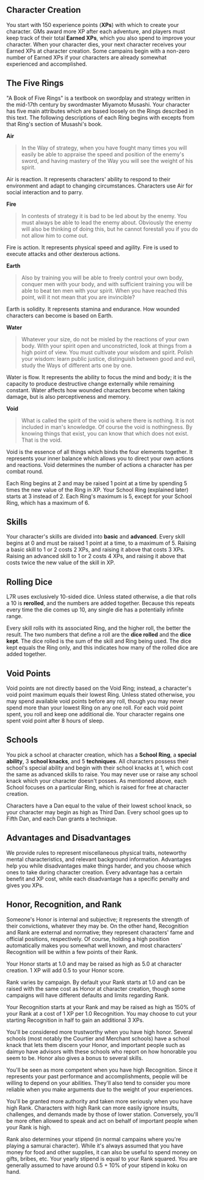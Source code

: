 Character Creation
------------------

You start with 150 experience points (**XPs**) with which to create your character.  GMs award more XP after each adventure, and players must keep track of their total **Earned XPs**, which you also spend to improve your character.  When your character dies, your next character receives your Earned XPs at character creation.  Some campains begin with a non-zero number of Earned XPs if your characters are already somewhat experienced and accomplished.


## The Five Rings

"A Book of Five Rings" is a textbook on swordplay and strategy written in the mid-17th century by swordmaster Miyamoto Musashi.  Your character has five main attributes which are based loosely on the Rings described in this text.  The following descriptions of each Ring begins with excepts from that Ring's section of Musashi's book.

**Air**

> In the Way of strategy, when you have fought many times you will easily be able to appraise the speed and position of the enemy's sword, and having mastery of the Way you will see the weight of his spirit.

Air is reaction.  It represents characters' ability to respond to their environment and adapt to changing circumstances.  Characters use Air for social interaction and to parry.

**Fire**

> In contests of strategy it is bad to be led about by the enemy. You must always be able to lead the enemy about. Obviously the enemy will also be thinking of doing this, but he cannot forestall you if you do not allow him to come out.

Fire is action.  It represents physical speed and agility.  Fire is used to execute attacks and other dexterous actions.


**Earth**

> Also by training you will be able to freely control your own body, conquer men with your body, and with sufficient training you will be able to beat ten men with your spirit. When you have reached this point, will it not mean that you are invincible?

Earth is solidity.  It represents stamina and endurance.  How wounded characters can become is based on Earth.


**Water**

> Whatever your size, do not be misled by the reactions of your own body. With your spirit open and unconstricted, look at things from a high point of view. You must cultivate your wisdom and spirit. Polish your wisdom: learn public justice, distinguish between good and evil, study the Ways of different arts one by one.

Water is flow.  It represents the ability to focus the mind and body; it is the capacity to produce destructive change externally while remaining constant.  Water affects how wounded characters become when taking damage, but is also perceptiveness and memory.


**Void**

> What is called the spirit of the void is where there is nothing. It is not included in man's knowledge. Of course the void is nothingness. By knowing things that exist, you can know that which does not exist. That is the void.

Void is the essence of all things which binds the four elements together.  It represents your inner balance which allows you to direct your own actions and reactions.  Void determines the number of actions a character has per combat round.


Each Ring begins at 2 and may be raised 1 point at a time by spending 5 times the new value of the Ring in XP.  Your School Ring (explained later) starts at 3 instead of 2.  Each Ring's maximum is 5, except for your School Ring, which has a maximum of 6.


## Skills

Your character's skills are divided into **basic** and **advanced**.  Every skill begins at 0 and must be raised 1 point at a time, to a maximum of 5.  Raising a basic skill to 1 or 2 costs 2 XPs, and raising it above that costs 3 XPs.  Raising an advanced skill to 1 or 2 costs 4 XPs, and raising it above that costs twice the new value of the skill in XP.


## Rolling Dice

L7R uses exclusively 10-sided dice.  Unless stated otherwise, a die that rolls a 10 is **rerolled**, and the numbers are added together.  Because this repeats every time the die comes up 10, any single die has a potentially infinite range.

Every skill rolls with its associated Ring, and the higher roll, the better the result.  The two numbers that define a roll are the **dice rolled** and the **dice kept**.  The dice rolled is the sum of the skill and Ring being used.  The dice kept equals the Ring only, and this indicates how many of the rolled dice are added together.


## Void Points

Void points are not directly based on the Void Ring; instead, a character's void point maximum equals their lowest Ring.  Unless stated otherwise, you may spend available void points before any roll, though you may never spend more than your lowest Ring on any one roll.  For each void point spent, you roll and keep one additional die.  Your character regains one spent void point after 8 hours of sleep.


## Schools

You pick a school at character creation, which has a **School Ring**, a **special ability**, 3 **school knacks**, and 5 **techniques**.  All characters possess their school's special ability and begin with their school knacks at 1, which cost the same as advanced skills to raise.  You may never use or raise any school knack which your character doesn't posses.  As mentioned above, each School focuses on a particular Ring, which is raised for free at character creation.

Characters have a Dan equal to the value of their lowest school knack, so your character may begin as high as Third Dan.  Every school goes up to Fifth Dan, and each Dan grants a technique.


## Advantages and Disadvantages

We provide rules to represent miscellaneous physical traits, noteworthy mental characteristics, and relevant background information.  Advantages help you while disadvantages make things harder, and you choose which ones to take during character creation.  Every advantage has a certain benefit and XP cost, while each disadvantage has a specific penalty and gives you XPs.


## Honor, Recognition, and Rank

Someone's Honor is internal and subjective; it represents the strength of their convictions, whatever they may be.  On the other hand, Recognition and Rank are external and normative; they represent characters' fame and official positions, respectively.  Of course, holding a high position automatically makes you somewhat well known, and most characters' Recognition will be within a few points of their Rank.

Your Honor starts at 1.0 and may be raised as high as 5.0 at character creation.  1 XP will add 0.5 to your Honor score.

Rank varies by campaign.  By default your Rank starts at 1.0 and can be raised with the same cost as Honor at character creation, though some campaigns will have different defaults and limits regarding Rank.

Your Recognition starts at your Rank and may be raised as high as 150% of your Rank at a cost of 1 XP per 1.0 Recognition.  You may choose to cut your starting Recognition in half to gain an additional 3 XPs.

You'll be considered more trustworthy when you have high honor.  Several schools (most notably the Courtier and Merchant schools) have a school knack that lets them discern your Honor, and important people such as daimyo have advisors with these schools who report on how honorable you seem to be.  Honor also gives a bonus to several skills.

You'll be seen as more competent when you have high Recognition.  Since it represents your past performance and accomplishments, people will be willing to depend on your abilities.  They'll also tend to consider you more reliable when you make arguments due to the weight of your experiences.

You'll be granted more authority and taken more seriously when you have high Rank.  Characters with high Rank can more easily ignore insults, challenges, and demands made by those of lower station.  Conversely, you'll be more often allowed to speak and act on behalf of important people when your Rank is high.

Rank also determines your stipend (in normal campains where you're playing a samurai character).  While it's always assumed that you have money for food and other supplies, it can also be useful to spend money on gifts, bribes, etc.  Your yearly stipend is equal to your Rank squared.  You are generally assumed to have around 0.5 + 10% of your stipend in koku on hand.
